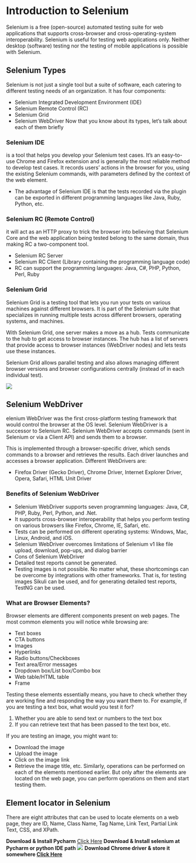 # Introduction to Selenium
Selenium is a free (open-source) automated testing suite for web applications that supports cross-browser and cross-operating-system interoperability.
Selenium is useful for testing web applications only. Neither desktop (software) testing nor the testing of mobile applications is possible with Selenium.
## Selenium Types
Selenium is not just a single tool but a suite of software, each catering to different testing needs of an organization. It has four components:
- Selenium Integrated Development Environment (IDE)
- Selenium Remote Control (RC)
- Selenium Grid
- Selenium WebDriver
Now that you know about its types, let’s talk about each of them briefly
### Selenium IDE
is a tool that helps you develop your Selenium test cases. It’s an easy-to-use Chrome and Firefox extension and is generally the most reliable method to develop test cases. It records users’ actions in the browser for you, using the existing Selenium commands, with parameters defined by the context of the web element.
- The advantage of Selenium IDE is that the tests recorded via the plugin can be exported in different programming languages like Java, Ruby, Python, etc.
### Selenium RC (Remote Control)
it will act as an HTTP proxy to trick the browser into believing that Selenium Core and the web application being tested belong to the same domain, thus making RC a two-component tool.
- Selenium RC Server
- Selenium RC Client (Library containing the programming language code)
- RC can support the programming languages: Java, C#, PHP, Python, Perl, Ruby
### Selenium Grid
Selenium Grid is a testing tool that lets you run your tests on various machines against different browsers. It is part of the Selenium suite that specializes in running multiple tests across different browsers, operating systems, and machines.

With Selenium Grid, one server makes a move as a hub. Tests communicate to the hub to get access to browser instances. The hub has a list of servers that provide access to browser instances (WebDriver nodes) and lets tests use these instances.

Selenium Grid allows parallel testing and also allows managing different browser versions and browser configurations centrally (instead of in each individual test).

<img src="https://miro.medium.com/proxy/1*ZubHsUOAW_NC2-eumTwXVQ.png"/>

## Selenium WebDriver
elenium WebDriver was the first cross-platform testing framework that would control the browser at the OS level. Selenium WebDriver is a successor to Selenium RC. Selenium WebDriver accepts commands (sent in Selenium or via a Client API) and sends them to a browser.

This is implemented through a browser-specific driver, which sends commands to a browser and retrieves the results. Each driver launches and accesses a browser application. Different WebDrivers are:
- Firefox Driver (Gecko Driver), Chrome Driver, Internet Explorer Driver, Opera, Safari, HTML Unit Driver
### Benefits of Selenium WebDriver
- Selenium WebDriver supports seven programming languages: Java, C#, PHP, Ruby, Perl, Python, and .Net.
- It supports cross-browser interoperability that helps you perform testing on various browsers like Firefox, Chrome, IE, Safari, etc.
- Tests can be performed on different operating systems: Windows, Mac, Linux, Android, and iOS.
- Selenium WebDriver overcomes limitations of Selenium v1 like file upload, download, pop-ups, and dialog barrier
- Cons of Selenium WebDriver
- Detailed test reports cannot be generated.
- Testing images is not possible.
No matter what, these shortcomings can be overcome by integrations with other frameworks. That is, for testing images Sikuli can be used, and for generating detailed test reports, TestNG can be used.

### What are Browser Elements?
Browser elements are different components present on web pages. The most common elements you will notice while browsing are:
- Text boxes
- CTA buttons
- Images
- Hyperlinks
- Radio buttons/Checkboxes
- Text area/Error messages
- Dropdown box/List box/Combo box
- Web table/HTML table
- Frame

Testing these elements essentially means, you have to check whether they are working fine and responding the way you want them to. For example, if you are testing a text box, what would you test it for?

1. Whether you are able to send text or numbers to the text box
2. If you can retrieve text that has been passed to the text box, etc.

If you are testing an image, you might want to:

- Download the image
- Upload the image
- Click on the image link
- Retrieve the image title, etc.
Similarly, operations can be performed on each of the elements mentioned earlier. But only after the elements are located on the web page, you can perform operations on them and start testing them.

## Element locator in Selenium

There are eight attributes that can be used to locate elements on a web page, they are ID, Name, Class Name, Tag Name, Link Text, Partial Link Text, CSS, and XPath.

**Download & Install Pycharm** 
[Click Here]("https://www.guru99.com/how-to-install-python.html")
**Download & Install selenium at Pycharm or python IDE path**
<img src="https://224926-685269-raikfcquaxqncofqfm.stackpathdns.com/wp-content/uploads/2017/04/python-selenium-4.png"/>
**Download Chrome driver & store it somewhere [Click Here]("https://chromedriver.chromium.org/downloads")**
